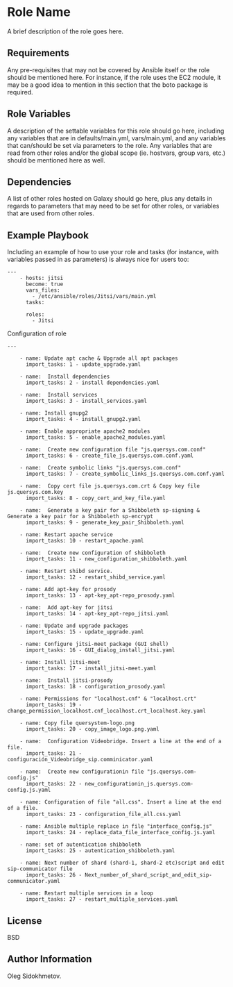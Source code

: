 Role Name
=========

A brief description of the role goes here.

Requirements
------------

Any pre-requisites that may not be covered by Ansible itself or the role should be mentioned here. For instance, if the role uses the EC2 module, it may be a good idea to mention in this section that the boto package is required.

Role Variables
--------------

A description of the settable variables for this role should go here, including any variables that are in defaults/main.yml, vars/main.yml, and any variables that can/should be set via parameters to the role. Any variables that are read from other roles and/or the global scope (ie. hostvars, group vars, etc.) should be mentioned here as well.

Dependencies
------------

A list of other roles hosted on Galaxy should go here, plus any details in regards to parameters that may need to be set for other roles, or variables that are used from other roles.

Example Playbook
----------------

Including an example of how to use your role and tasks (for instance, with variables passed in as parameters) is always nice for users too:

```
---
    - hosts: jitsi
      become: true
      vars_files:
        - /etc/ansible/roles/Jitsi/vars/main.yml
      tasks:

      roles:
        - Jitsi
```


Configuration of role

```
---

    - name: Update apt cache & Upgrade all apt packages
      import_tasks: 1 - update_upgrade.yaml

    - name:  Install dependencies
      import_tasks: 2 - install dependencies.yaml 

    - name:  Install services
      import_tasks: 3 - install_services.yaml 

    - name: Install gnupg2
      import_tasks: 4 - install_gnupg2.yaml 

    - name: Enable appropriate apache2 modules
      import_tasks: 5 - enable_apache2_modules.yaml 

    - name:  Create new configuration file "js.quersys.com.conf"
      import_tasks: 6 - create_file_js.quersys.com.conf.yaml 

    - name:  Create symbolic links "js.quersys.com.conf"
      import_tasks: 7 - create_symbolic_links_js.quersys.com.conf.yaml 

    - name:  Copy cert file js.quersys.com.crt & Copy key file js.quersys.com.key
      import_tasks: 8 - copy_cert_and_key_file.yaml 

    - name:  Generate a key pair for a Shibboleth sp-signing & Generate a key pair for a Shibboleth sp-encrypt     
      import_tasks: 9 - generate_key_pair_Shibboleth.yaml 

    - name: Restart apache service
      import_tasks: 10 - restart_apache.yaml 

    - name:  Create new configuration of shibboleth
      import_tasks: 11 - new_configuration_shibboleth.yaml 

    - name: Restart shibd service.
      import_tasks: 12 - restart_shibd_service.yaml 
      
    - name: Add apt-key for prosody
      import_tasks: 13 - apt-key_apt-repo_prosody.yaml 
      
    - name:  Add apt-key for jitsi
      import_tasks: 14 - apt-key_apt-repo_jitsi.yaml 

    - name: Update and upgrade packages
      import_tasks: 15 - update_upgrade.yaml 

    - name: Configure jitsi-meet package (GUI shell)
      import_tasks: 16 - GUI_dialog_install_jitsi.yaml 

    - name: Install jitsi-meet
      import_tasks: 17 - install_jitsi-meet.yaml 

    - name:  Install jitsi-prosody
      import_tasks: 18 - configuration_prosody.yaml 

    - name: Permissions for "localhost.cnf" & "localhost.crt"
      import_tasks: 19 - change_permission_localhost.cnf_localhost.crt_localhost.key.yaml 

    - name: Copy file quersystem-logo.png
      import_tasks: 20 - copy_image_logo.png.yaml 

    - name:  Configuration Videobridge. Insert a line at the end of a file.
      import_tasks: 21 - configuración_Videobridge_sip.comminicator.yaml 

    - name:  Create new configurationin file "js.quersys.com-config.js"
      import_tasks: 22 - new_configurationin_js.quersys.com-config.js.yaml 

    - name: Configuration of file "all.css". Insert a line at the end of a file.
      import_tasks: 23 - configuration_file_all.css.yaml 

    - name: Ansible multiple replace in file "interface_config.js"
      import_tasks: 24 - replace_data_file_interface_config.js.yaml 

    - name: set of autentication shibboleth
      import_tasks: 25 - autentication_shibboleth.yaml 

    - name: Next number of shard (shard-1, shard-2 etc)script and edit sip-communicator file
      import_tasks: 26 - Next_number_of_shard_script_and_edit_sip-communicator.yaml

    - name: Restart multiple services in a loop
      import_tasks: 27 - restart_multiple_services.yaml 
```

License
-------

BSD

Author Information
------------------

Oleg Sidokhmetov.
